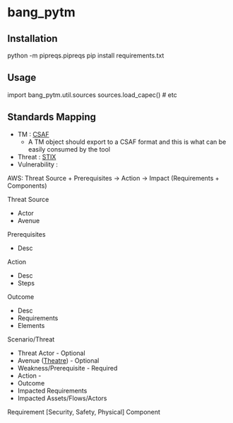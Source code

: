 # bang_pytm

## Installation
python -m pipreqs.pipreqs
pip install requirements.txt

## Usage
import bang_pytm.util.sources
sources.load_capec() # etc

## Standards Mapping
- TM : [CSAF](https://oasis-open.github.io/csaf-documentation/index.html)
    - A TM object should export to a CSAF format and this is what can be easily 
    consumed by the tool
- Threat : [STIX](https://oasis-open.github.io/cti-documentation/stix/intro)
- Vulnerability : 



AWS:
Threat Source + Prerequisites -> Action -> Impact (Requirements + Components)

Threat Source
- Actor
- Avenue

Prerequisites
- Desc

Action
- Desc
- Steps

Outcome
- Desc
- Requirements
- Elements

Scenario/Threat
- Threat Actor - Optional
- Avenue ([Theatre](https://pages.nist.gov/vulntology/specification/values/theater/)) - Optional 
- Weakness/Prerequisite - Required
- Action - 
- Outcome
- Impacted Requirements
- Impacted Assets/Flows/Actors

Requirement [Security, Safety, Physical]
Component